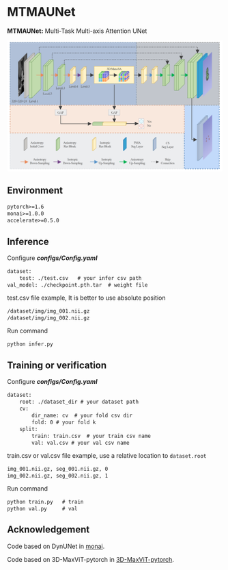 # MTMAUNet

**MTMAUNet:** Multi-Task Multi-axis Attention UNet

![](./img/1.png)

## Environment

```
pytorch>=1.6
monai>=1.0.0
accelerate>=0.5.0
```

## Inference

Configure ***configs/Config.yaml***

```
dataset:
    test: ./test.csv   # your infer csv path
val_model: ./checkpoint.pth.tar  # weight file

```

test.csv file example, It is better to use absolute position

```
/dataset/img/img_001.nii.gz
/dataset/img/img_002.nii.gz
```

Run command

```
python infer.py
```

## Training or verification

Configure ***configs/Config.yaml***

```
dataset:
    root: ./dataset_dir # your dataset path 
    cv:
        dir_name: cv  # your fold csv dir
        fold: 0 # your fold k
    split: 
        train: train.csv  # your train csv name
        val: val.csv # your val csv name
```

train.csv or val.csv file example, use a relative location to `dataset.root`

```
img_001.nii.gz, seg_001.nii.gz, 0
img_002.nii.gz, seg_002.nii.gz, 1
```

Run command

```
python train.py   # train
python val.py     # val
```

## Acknowledgement

Code based on DynUNet in  [monai](https://github.com/Project-MONAI/MONAI).


Code based on 3D-MaxViT-pytorch in  [3D-MaxViT-pytorch](https://github.com/nengwp/3D-MaxViT-pytorch).


